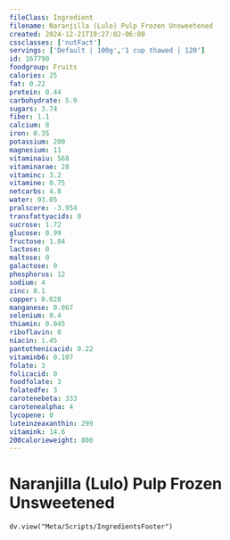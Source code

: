 ```yaml
---
fileClass: Ingredient
filename: Naranjilla (Lulo) Pulp Frozen Unsweetened
created: 2024-12-21T19:27:02-06:00
cssclasses: ['nutFact']
servings: ['Default | 100g','1 cup thawed | 120']
id: 167790
foodgroup: Fruits
calories: 25
fat: 0.22
protein: 0.44
carbohydrate: 5.9
sugars: 3.74
fiber: 1.1
calcium: 8
iron: 0.35
potassium: 200
magnesium: 11
vitaminaiu: 568
vitaminarae: 28
vitaminc: 3.2
vitamine: 0.75
netcarbs: 4.8
water: 93.05
pralscore: -3.954
transfattyacids: 0
sucrose: 1.72
glucose: 0.99
fructose: 1.04
lactose: 0
maltose: 0
galactose: 0
phosphorus: 12
sodium: 4
zinc: 0.1
copper: 0.028
manganese: 0.067
selenium: 0.4
thiamin: 0.045
riboflavin: 0
niacin: 1.45
pantothenicacid: 0.22
vitaminb6: 0.107
folate: 3
folicacid: 0
foodfolate: 3
folatedfe: 3
carotenebeta: 333
carotenealpha: 4
lycopene: 0
luteinzeaxanthin: 299
vitamink: 14.6
200calorieweight: 800
---
```


# Naranjilla (Lulo) Pulp Frozen Unsweetened

```dataviewjs
dv.view("Meta/Scripts/IngredientsFooter")
```